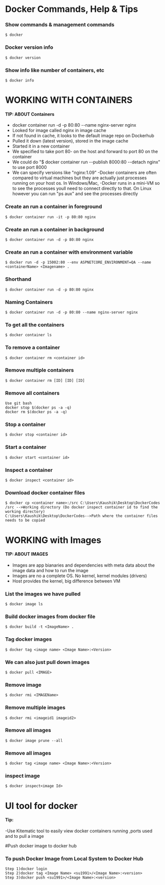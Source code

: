 # Docker Commands, Help & Tips

### Show commands & management commands

```
$ docker
```

### Docker version info

```
$ docker version
```

### Show info like number of containers, etc

```
$ docker info
```

# WORKING WITH CONTAINERS

#### TIP: ABOUT Containers
- docker container run -d -p 80:80 --name nginx-server nginx
- Looked for image called nginx in image cache
- If not found in cache, it looks to the default image repo on Dockerhub
- Pulled it down (latest version), stored in the image cache
- Started it in a new container
- We specified to take port 80- on the host and forward to port 80 on the container
- We could do "$ docker container run --publish 8000:80 --detach nginx" to use port 8000
- We can specify versions like "nginx:1.09"
-Docker containers are often compared to virtual machines but they are actually just processes running on your host os. In Windows/Mac, 
-Docker runs in a mini-VM so to see the processes youll need to connect directly to that. On Linux however you can run "ps aux" and see the processes directly

### Create an run a container in foreground

```
$ docker container run -it -p 80:80 nginx
```

### Create an run a container in background

```
$ docker container run -d -p 80:80 nginx
```

### Create an run a container with environment variable

```
$ docker run -d -p 15002:80 --env ASPNETCORE_ENVIRONMENT=QA --name <containerName> <Imagename> .
```

### Shorthand

```
$ docker container run -d -p 80:80 nginx
```

### Naming Containers

```
$ docker container run -d -p 80:80 --name nginx-server nginx
```

### To get all the containers

```
$ docker container ls
```

### To remove a container

```
$ docker container rm <container id>
```

### Remove multiple containers

```
$ docker container rm [ID] [ID] [ID]
```

### Remove all containers

```
Use git bash
docker stop $(docker ps -a -q)
docker rm $(docker ps -a -q)
```

### Stop a container

```
$ docker stop <container id>
```

### Start a container

```
$ docker start <container id>
```

### Inspect a container

```
$ docker inspect <container id>
```

### Download docker container files

```
$ docker cp <container name>:/src C:\Users\Kaushik\Desktop\DockerCodes
/src -->Working directory (Do docker inspect container id to find the working directory)
C:\Users\Kaushik\Desktop\DockerCodes-->Path where the container files needs to be copied
```

# WORKING with Images

#### TIP: ABOUT IMAGES

- Images are app bianaries and dependencies with meta data about the image data and how to run the image
- Images are no a complete OS. No kernel, kernel modules (drivers)
- Host provides the kernel, big difference between VM

### List the images we have pulled

```
$ docker image ls
```

### Build docker images from docker file

```
$ docker build -t <ImageName> .
```

### Tag docker images

```
$ docker tag <image name> <Image Name>:<Version>
```

### We can also just pull down images

```
$ docker pull <IMAGE>
```

### Remove image

```
$ docker rmi <IMAGEName>
```

### Remove multiple images

```
$ docker rmi <imageid1 imageid2>
```

### Remove all images

```
$ docker image prune --all
```

### Remove all images

```
$ docker tag <image name> <Image Name>:<Version>
```

### inspect image

```
$ docker inspect<image Id>
```

# UI tool for docker

#### Tip:

-Use Kitematic tool to easily view docker containers running ,ports used and to pull a image


#Push docker image to docker hub

### To push Docker Image from Local System to Docker Hub	
```
Step 1)docker login 
Step 2)docker tag <Image Name> <su1991>/<Image Name>:<version>
Step 3)docker push <su1991>/<Image Name>:<version>
```

